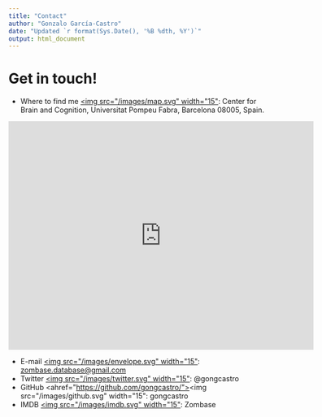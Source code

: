```yaml
---
title: "Contact"
author: "Gonzalo García-Castro"
date: "Updated `r format(Sys.Date(), '%B %dth, %Y')`"
output: html_document
---
```


# Get in touch!


* Where to find me <a href="https://www.google.es/maps/place/UPF/@41.3896612,2.1893233,18z/data=!4m12!1m6!3m5!1s0x12a4a33ccd94d689:0xd685c271005de93c!2sCenter+for+Brain+%26+Cognition,+UPF!8m2!3d41.4035622!4d2.1944031!3m4!1s0x12a4a304cf89c015:0xfc36a1aa65cd41ee!8m2!3d41.3898056!4d2.1909859"><img src="/images/map.svg" width="15"</a>: Center for Brain and Cognition, Universitat Pompeu Fabra, Barcelona 08005, Spain.

<iframe src="https://www.google.com/maps/embed?pb=!1m18!1m12!1m3!1d748.3233787122103!2d2.1899179884620334!3d41.389431708441826!2m3!1f0!2f0!3f0!3m2!1i1024!2i768!4f13.1!3m3!1m2!1s0x12a4a31acb13f157%3A0x375d277935ed5c7b!2sUniversitat%20Pompeu%20Fabra%20Campus%20de%20la%20Ciutadella!5e0!3m2!1sen!2ses!4v1583052765859!5m2!1sen!2ses" width="600" height="450" frameborder="0" style="border:0;" allowfullscreen=""></iframe>

* E-mail <a href="mailto:zombase.database@upf.edu?"><img src="/images/envelope.svg" width="15"</a>: [zombase.database@gmail.com](mailto:zombase.database@upf.edu?)
* Twitter <a href="https://twitter.com/gongcastro"><img src="/images/twitter.svg" width="15"</a>: @gongcastro
* GitHub <ahref="https://github.com/gongcastro/"><img src="/images/github.svg" width="15"</a>: gongcastro
* IMDB <a href="https://www.imdb.com/user/ur114211961/?ref_=login"><img src="/images/imdb.svg" width="15"</a>: Zombase





